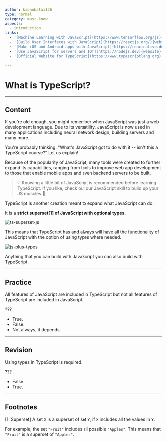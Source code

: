```yaml
---
author: kapnobatai136
type: normal
category: must-know
aspects:
  - introduction
links:
  - '[Machine Learning with JavaScript](https://www.tensorflow.org/js){website}'
  - '[Build User Interfaces with JavaScript](https://reactjs.org/){website}'
  - '[Make iOS and Android apps with JavaScript](https://reactnative.dev){website}'
  - '[Use JavaScript for servers and IOT](https://nodejs.dev){website}'
  - '[Official Website for TypeScript](https://www.typescriptlang.org){website}'

---
```


# What is TypeScript?

---
## Content

If you're old enough, you might remember when JavaScript was just a web development language. Due to its versatility, JavaScript is now used in many applications including neural network design, building servers and many more.

You're probably thinking: "What's JavaScript got to do with it -- isn't this a TypeScript course?" Let us explain!

Because of the popularity of JavaScript, many tools were created to further expand its capabilities, ranging from tools to improve web app development to those that enable mobile apps and even backend servers to be built.

> 💡 Knowing a little bit of JavaScript is recommended before learning TypeScript. If you like, check out our JavaScript skill to build up your JS muscles 💪.

TypeScript is another creation meant to expand what JavaScript can do.

It is a **strict superset[1] of JavaScript with optional types**.

![ts-superset-js](https://img.enkipro.com/8e19f0116e9f2c74df35c746c253d90e.png)

This means that TypeScript has and always will have all the functionality of JavaScript with the option of using types where needed.

![js-plus-types](https://img.enkipro.com/b26f3ae2980609f1e6eb5cb3eccfa820.png)

Anything that you can build with JavaScript you can also build with TypeScript.

---
## Practice

All features of JavaScript are included in TypeScript but not all features of TypeScript are included in JavaScript.

???

* True.
* False.
* Not always, it depends.

---
## Revision

Using types in TypeScript is required.

???

* False.
* True.

---
## Footnotes

[1: Superset]
A set `X` is a superset of set `Y`, if `X` includes all the values in `Y`.

For example, the set `"Fruit"` includes all possible `"Apples"`. This means that `"Fruit"` is a superset of `"Apples"`.
